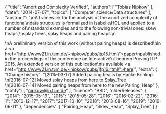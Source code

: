{
    "title": "Amortized Complexity Verified",
    "authors": [
        "Tobias Nipkow"
    ],
    "date": "2014-07-07",
    "topics": [
        "Computer science/Data structures"
    ],
    "abstract": "\nA framework for the analysis of the amortized complexity of functional\ndata structures is formalized in Isabelle/HOL and applied to a number of\nstandard examples and to the folowing non-trivial ones: skew heaps,\nsplay trees, splay heaps and pairing heaps.\n<p>\nA preliminary version of this work (without pairing heaps) is described\nin a <a href=\"http://www21.in.tum.de/~nipkow/pubs/itp15.html\">paper</a>\npublished in the proceedings of the conference on Interactive\nTheorem Proving ITP 2015. An extended version of this publication\nis available <a href=\"http://www21.in.tum.de/~nipkow/pubs/jfp16.html\">here</a>.",
    "extra": {
        "Change history": "[2015-03-17] Added pairing heaps by Hauke Brinkop.<br>\n[2016-07-12] Moved splay heaps from here to Splay_Tree<br>\n[2016-07-14] Moved pairing heaps from here to the new Pairing_Heap"
    },
    "notify": [
        "nipkow@in.tum.de"
    ],
    "licence": "BSD",
    "olderReleases": {
        "2014": "2015-05-19",
        "2015": "2015-05-28",
        "2016": "2016-02-22",
        "2016-1": "2016-12-17",
        "2017": "2017-10-10",
        "2018": "2018-08-16",
        "2019": "2019-06-11"
    },
    "dependencies": [
        "Pairing_Heap",
        "Skew_Heap",
        "Splay_Tree"
    ]
}